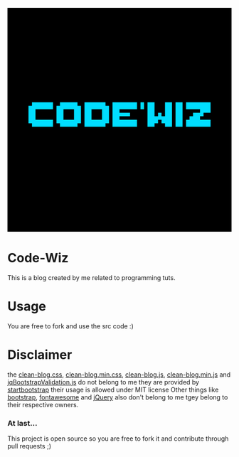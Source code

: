![logo](https://github.com/Sakon13/Code-Wiz/blob/master/logo.png)
# Code-Wiz
This is a blog created by me related to programming tuts.

# Usage
You are free to fork and use the src code :)

# Disclaimer
the [clean-blog.css](/static/css/clean-blog.css), [clean-blog.min.css](/static/clean-blog.min.css), [clean-blog.js](/static/js/clean-blog.js), [clean-blog.min.js](/static/clean-blog.min.js) and [jqBootstrapValidation.js](/static/js/jqBootstrapValidation.js)
do not belong to me they are provided by [startbootstrap](https://startbootstrap.com)
their usage is allowed under MIT license
Other things like [bootstrap](/static/vendor/bootstrap/), [fontawesome](/static/vendor/fontawesome/) and [jQuery](/static/vendor/jQuery/) also don't belong to me tgey belong to their respective owners.

### At last...
This project is open source so you are free to fork it and contribute through pull requests ;)
